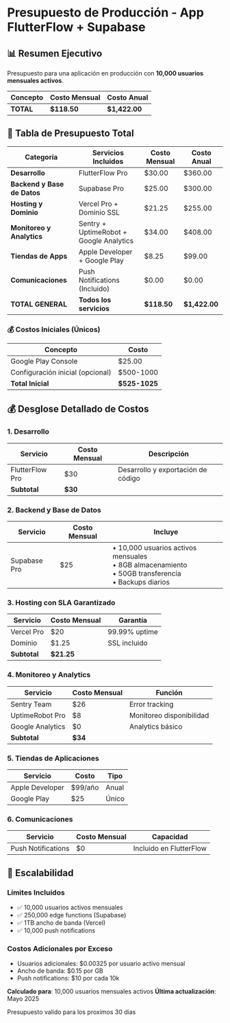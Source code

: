 # Presupuesto de Producción - App FlutterFlow + Supabase

## 📊 Resumen Ejecutivo

Presupuesto para una aplicación en producción con **10,000 usuarios mensuales activos**.

| Concepto | Costo Mensual | Costo Anual |
|----------|--------------|-------------|
| **TOTAL** | **$118.50** | **$1,422.00** |

## 💸 Tabla de Presupuesto Total

| Categoría | Servicios Incluidos | Costo Mensual | Costo Anual |
|-----------|-------------------|---------------|-------------|
| **Desarrollo** | FlutterFlow Pro | $30.00 | $360.00 |
| **Backend y Base de Datos** | Supabase Pro | $25.00 | $300.00 |
| **Hosting y Dominio** | Vercel Pro + Dominio SSL | $21.25 | $255.00 |
| **Monitoreo y Analytics** | Sentry + UptimeRobot + Google Analytics | $34.00 | $408.00 |
| **Tiendas de Apps** | Apple Developer + Google Play | $8.25 | $99.00 |
| **Comunicaciones** | Push Notifications (Incluido) | $0.00 | $0.00 |
| **TOTAL GENERAL** | **Todos los servicios** | **$118.50** | **$1,422.00** |

### 💰 Costos Iniciales (Únicos)
| Concepto | Costo |
|----------|-------|
| Google Play Console | $25.00 |
| Configuración inicial (opcional) | $500-1000 |
| **Total Inicial** | **$525-1025** |

## 💰 Desglose Detallado de Costos

### 1. Desarrollo
| Servicio | Costo Mensual | Descripción |
|----------|--------------|-------------|
| FlutterFlow Pro | $30 | Desarrollo y exportación de código |
| **Subtotal** | **$30** | |

### 2. Backend y Base de Datos
| Servicio | Costo Mensual | Incluye |
|----------|--------------|---------|
| Supabase Pro | $25 | • 10,000 usuarios activos mensuales<br>• 8GB almacenamiento<br>• 50GB transferencia<br>• Backups diarios |

### 3. Hosting con SLA Garantizado
| Servicio | Costo Mensual | Garantía |
|----------|--------------|----------|
| Vercel Pro | $20 | 99.99% uptime |
| Dominio | $1.25 | SSL incluido |
| **Subtotal** | **$21.25** | |

### 4. Monitoreo y Analytics
| Servicio | Costo Mensual | Función |
|----------|--------------|---------|
| Sentry Team | $26 | Error tracking |
| UptimeRobot Pro | $8 | Monitoreo disponibilidad |
| Google Analytics | $0 | Analytics básico |
| **Subtotal** | **$34** | |

### 5. Tiendas de Aplicaciones
| Servicio | Costo | Tipo |
|----------|-------|------|
| Apple Developer | $99/año | Anual |
| Google Play | $25 | Único |

### 6. Comunicaciones
| Servicio | Costo Mensual | Capacidad |
|----------|--------------|-----------|
| Push Notifications | $0 | Incluido en FlutterFlow |

## 🚀 Escalabilidad

### Límites Incluidos
- ✅ 10,000 usuarios activos mensuales
- ✅ 250,000 edge functions (Supabase)
- ✅ 1TB ancho de banda (Vercel)
- ✅ 10,000 push notifications

### Costos Adicionales por Exceso
- Usuarios adicionales: $0.00325 por usuario activo mensual
- Ancho de banda: $0.15 por GB
- Push notifications: $10 por cada 10k

**Calculado para**: 10,000 usuarios mensuales activos
**Última actualización**: Mayo 2025  

Presupuesto valido para los proximos 30 dias
